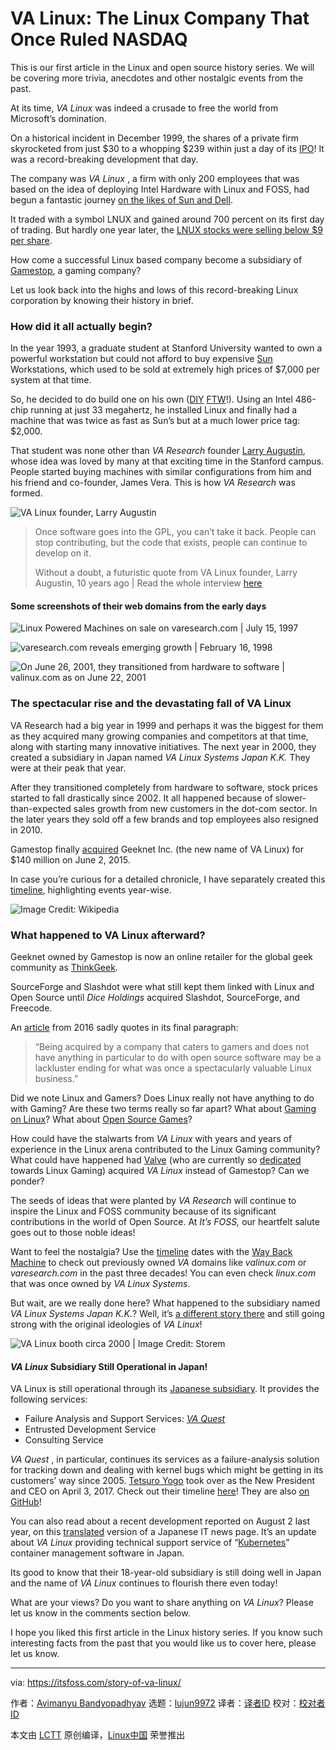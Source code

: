 [#]: collector: (lujun9972)
[#]: translator: ( )
[#]: reviewer: ( )
[#]: publisher: ( )
[#]: url: ( )
[#]: subject: (VA Linux: The Linux Company That Once Ruled NASDAQ)
[#]: via: (https://itsfoss.com/story-of-va-linux/)
[#]: author: (Avimanyu Bandyopadhyay https://itsfoss.com/author/avimanyu/)

VA Linux: The Linux Company That Once Ruled NASDAQ
======

This is our first article in the Linux and open source history series. We will be covering more trivia, anecdotes and other nostalgic events from the past.

At its time, _VA Linux_ was indeed a crusade to free the world from Microsoft’s domination.

On a historical incident in December 1999, the shares of a private firm skyrocketed from just $30 to a whopping $239 within just a day of its [IPO][1]! It was a record-breaking development that day.

The company was _VA Linux_ , a firm with only 200 employees that was based on the idea of deploying Intel Hardware with Linux and FOSS, had begun a fantastic journey [on the likes of Sun and Dell][2].

It traded with a symbol LNUX and gained around 700 percent on its first day of trading. But hardly one year later, the [LNUX stocks were selling below $9 per share][3].

How come a successful Linux based company become a subsidiary of [Gamestop][4], a gaming company?

Let us look back into the highs and lows of this record-breaking Linux corporation by knowing their history in brief.

### How did it all actually begin?

In the year 1993, a graduate student at Stanford University wanted to own a powerful workstation but could not afford to buy expensive [Sun][5] Workstations, which used to be sold at extremely high prices of $7,000 per system at that time.

So, he decided to do build one on his own ([DIY][6] [FTW][7]!). Using an Intel 486-chip running at just 33 megahertz, he installed Linux and finally had a machine that was twice as fast as Sun’s but at a much lower price tag: $2,000.

That student was none other than _VA Research_ founder [Larry Augustin][8], whose idea was loved by many at that exciting time in the Stanford campus. People started buying machines with similar configurations from him and his friend and co-founder, James Vera. This is how _VA Research_ was formed.

![VA Linux founder, Larry Augustin][9]

> Once software goes into the GPL, you can’t take it back. People can stop contributing, but the code that exists, people can continue to develop on it.
>
> Without a doubt, a futuristic quote from VA Linux founder, Larry Augustin, 10 years ago | Read the whole interview [here][10]

#### Some screenshots of their web domains from the early days

![Linux Powered Machines on sale on varesearch.com | July 15, 1997][11]

![varesearch.com reveals emerging growth | February 16, 1998][12]

![On June 26, 2001, they transitioned from hardware to software | valinux.com as on June 22, 2001][13]

### The spectacular rise and the devastating fall of VA Linux

VA Research had a big year in 1999 and perhaps it was the biggest for them as they acquired many growing companies and competitors at that time, along with starting many innovative initiatives. The next year in 2000, they created a subsidiary in Japan named _VA Linux Systems Japan K.K._ They were at their peak that year.

After they transitioned completely from hardware to software, stock prices started to fall drastically since 2002. It all happened because of slower-than-expected sales growth from new customers in the dot-com sector. In the later years they sold off a few brands and top employees also resigned in 2010.

Gamestop finally [acquired][14] Geeknet Inc. (the new name of VA Linux) for $140 million on June 2, 2015.

In case you’re curious for a detailed chronicle, I have separately created this [timeline][15], highlighting events year-wise.

![Image Credit: Wikipedia][16]

### What happened to VA Linux afterward?

Geeknet owned by Gamestop is now an online retailer for the global geek community as [ThinkGeek][17].

SourceForge and Slashdot were what still kept them linked with Linux and Open Source until _Dice Holdings_ acquired Slashdot, SourceForge, and Freecode.

An [article][18] from 2016 sadly quotes in its final paragraph:

> “Being acquired by a company that caters to gamers and does not have anything in particular to do with open source software may be a lackluster ending for what was once a spectacularly valuable Linux business.”

Did we note Linux and Gamers? Does Linux really not have anything to do with Gaming? Are these two terms really so far apart? What about [Gaming on Linux][19]? What about [Open Source Games][20]?

How could have the stalwarts from _VA Linux_ with years and years of experience in the Linux arena contributed to the Linux Gaming community? What could have happened had [Valve][21] (who are currently so [dedicated][22] towards Linux Gaming) acquired _VA Linux_ instead of Gamestop? Can we ponder?

The seeds of ideas that were planted by _VA Research_ will continue to inspire the Linux and FOSS community because of its significant contributions in the world of Open Source. At _It’s FOSS,_ our heartfelt salute goes out to those noble ideas!

Want to feel the nostalgia? Use the [timeline][15] dates with the [Way Back Machine][23] to check out previously owned _VA_ domains like _valinux.com_ or _varesearch.com_ in the past three decades! You can even check _linux.com_ that was once owned by _VA Linux Systems_.

But wait, are we really done here? What happened to the subsidiary named _VA Linux Systems Japan K.K._? Well, it’s [a different story there][24] and still going strong with the original ideologies of _VA Linux_!

![VA Linux booth circa 2000 | Image Credit: Storem][25]

#### _VA Linux_ Subsidiary Still Operational in Japan!

VA Linux is still operational through its [Japanese subsidiary][26]. It provides the following services:

  * Failure Analysis and Support Services: [_VA Quest_][27]
  * Entrusted Development Service
  * Consulting Service



_VA_ _Quest_ , in particular, continues its services as a failure-analysis solution for tracking down and dealing with kernel bugs which might be getting in its customers’ way since 2005. [Tetsuro Yogo][28] took over as the New President and CEO on April 3, 2017. Check out their timeline [here][29]! They are also [on GitHub][30]!

You can also read about a recent development reported on August 2 last year, on this [translated][31] version of a Japanese IT news page. It’s an update about _VA Linux_ providing technical support service of “[Kubernetes][32]” container management software in Japan.

Its good to know that their 18-year-old subsidiary is still doing well in Japan and the name of _VA Linux_ continues to flourish there even today!

What are your views? Do you want to share anything on _VA Linux_? Please let us know in the comments section below.

I hope you liked this first article in the Linux history series. If you know such interesting facts from the past that you would like us to cover here, please let us know.

--------------------------------------------------------------------------------

via: https://itsfoss.com/story-of-va-linux/

作者：[Avimanyu Bandyopadhyay][a]
选题：[lujun9972][b]
译者：[译者ID](https://github.com/译者ID)
校对：[校对者ID](https://github.com/校对者ID)

本文由 [LCTT](https://github.com/LCTT/TranslateProject) 原创编译，[Linux中国](https://linux.cn/) 荣誉推出

[a]: https://itsfoss.com/author/avimanyu/
[b]: https://github.com/lujun9972
[1]: https://en.wikipedia.org/wiki/Initial_public_offering
[2]: https://www.forbes.com/1999/05/03/feat.html
[3]: https://www.channelfutures.com/open-source/open-source-history-the-spectacular-rise-and-fall-of-va-linux
[4]: https://www.gamestop.com/
[5]: http://www.sun.com/
[6]: https://en.wikipedia.org/wiki/Do_it_yourself
[7]: https://www.urbandictionary.com/define.php?term=FTW
[8]: https://www.linkedin.com/in/larryaugustin/
[9]: https://i0.wp.com/itsfoss.com/wp-content/uploads/2018/09/VA-Linux-Founder-Larry-Augustin.jpg?ssl=1
[10]: https://www.linuxinsider.com/story/SourceForges-Larry-Augustin-A-Better-Way-to-Build-Web-Apps-62155.html
[11]: https://i1.wp.com/itsfoss.com/wp-content/uploads/2018/09/VA-Research-com-Snapshot-July-15-1997.jpg?ssl=1
[12]: https://i2.wp.com/itsfoss.com/wp-content/uploads/2018/09/VA-Research-com-Snapshot-Feb-16-1998.jpg?ssl=1
[13]: https://i1.wp.com/itsfoss.com/wp-content/uploads/2018/09/VA-Linux-com-Snapshot-June-22-2001.jpg?ssl=1
[14]: http://geekgirlpenpals.com/geeknet-parent-company-to-thinkgeek-entered-agreement-with-gamestop/
[15]: https://medium.com/@avimanyu786/a-timeline-of-va-linux-through-the-years-6813e2bd4b13
[16]: https://i1.wp.com/itsfoss.com/wp-content/uploads/2019/01/LNUX-stock-fall.png?ssl=1
[17]: https://www.thinkgeek.com/
[18]: https://www.channelfutures.com/open-source/open-source-history-spectacular-rise-and-fall-va-linux
[19]: https://itsfoss.com/linux-gaming-distributions/
[20]: https://en.wikipedia.org/wiki/Open-source_video_game
[21]: https://www.valvesoftware.com/
[22]: https://itsfoss.com/steam-play-proton/
[23]: https://archive.org/web/web.php
[24]: https://translate.google.com/translate?sl=auto&tl=en&js=y&prev=_t&hl=en&ie=UTF-8&u=https%3A%2F%2Fwww.valinux.co.jp%2Fcorp%2Fstatement%2F&edit-text=
[25]: https://i1.wp.com/itsfoss.com/wp-content/uploads/2019/01/va-linux-team-booth.jpg?resize=800%2C600&ssl=1
[26]: https://www.valinux.co.jp/english/
[27]: https://www.linux.com/news/va-linux-announces-linux-failure-analysis-service
[28]: https://www.linkedin.com/in/yogo45/
[29]: https://www.valinux.co.jp/english/about/timeline/
[30]: https://github.com/vaj
[31]: https://translate.google.com/translate?sl=auto&tl=en&js=y&prev=_t&hl=en&ie=UTF-8&u=https%3A%2F%2Fit.impressbm.co.jp%2Farticles%2F-%2F16499
[32]: https://en.wikipedia.org/wiki/Kubernetes

